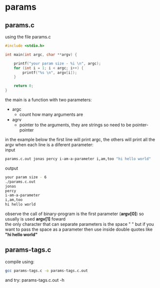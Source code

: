 # params

## params.c
using the file params.c
```C
#include <stdio.h>

int main(int argc, char **argv) {

    printf("your param size - %i \n", argc);
    for (int i = 1; i < argc; i++) {
        printf("%s \n", argv[i]);
    }

    return 0;
}
```

the main is a function with two parameters:
- argc
    - count how many arguments are
- agrv
    - pointer to the arguments, they are strings so need to be pointer-pointer

in the example below the first line will print argc, the others will print all the argv when each line is a diferent parameter: \
input
```bash
params.c.out jonas percy i-am-a-parameter i,am,too "hi hello world"
``` 

output
```bash
your param size - 6 
./params.c.out 
jonas 
percy 
i-am-a-parameter 
i,am,too 
hi hello world 
```

observe the call of binary-program is the first parameter (**argv[0]**) so usually is used **argv[1]** foward \
the only character that can separate parameters is the space " " but if you want to pass the space as a parameter then use inside double quotes like **"hi hello world"**

## params-tags.c
compile using:
```bash
gcc params-tags.c -o params-tags.c.out
```
and try: params-tags.c.out -h